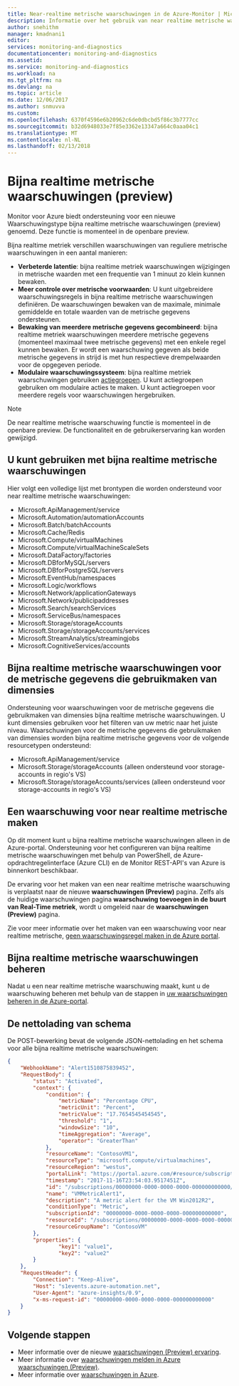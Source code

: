 ```yaml
---
title: Near-realtime metrische waarschuwingen in de Azure-Monitor | Microsoft Docs
description: Informatie over het gebruik van near realtime metrische waarschuwingen voor het bewaken van metrische gegevens voor Azure-resource met een frequentie van 1 minuut zo klein.
author: snehithm
manager: kmadnani1
editor: 
services: monitoring-and-diagnostics
documentationcenter: monitoring-and-diagnostics
ms.assetid: 
ms.service: monitoring-and-diagnostics
ms.workload: na
ms.tgt_pltfrm: na
ms.devlang: na
ms.topic: article
ms.date: 12/06/2017
ms.author: snmuvva
ms.custom: 
ms.openlocfilehash: 6370f4596e6b20962c6de0dbcbd5f86c3b7777cc
ms.sourcegitcommit: b32d6948033e7f85e3362e13347a664c0aaa04c1
ms.translationtype: MT
ms.contentlocale: nl-NL
ms.lasthandoff: 02/13/2018
---
```

# <a name="near-real-time-metric-alerts-preview"></a>Bijna realtime metrische waarschuwingen (preview)
Monitor voor Azure biedt ondersteuning voor een nieuwe Waarschuwingstype bijna realtime metrische waarschuwingen (preview) genoemd. Deze functie is momenteel in de openbare preview.

Bijna realtime metriek verschillen waarschuwingen van reguliere metrische waarschuwingen in een aantal manieren:

- **Verbeterde latentie**: bijna realtime metriek waarschuwingen wijzigingen in metrische waarden met een frequentie van 1 minuut zo klein kunnen bewaken.
- **Meer controle over metrische voorwaarden**: U kunt uitgebreidere waarschuwingsregels in bijna realtime metrische waarschuwingen definiëren. De waarschuwingen bewaken van de maximale, minimale gemiddelde en totale waarden van de metrische gegevens ondersteunen.
- **Bewaking van meerdere metrische gegevens gecombineerd**: bijna realtime metriek waarschuwingen meerdere metrische gegevens (momenteel maximaal twee metrische gegevens) met een enkele regel kunnen bewaken. Er wordt een waarschuwing gegeven als beide metrische gegevens in strijd is met hun respectieve drempelwaarden voor de opgegeven periode.
- **Modulaire waarschuwingssysteem**: bijna realtime metriek waarschuwingen gebruiken [actiegroepen](monitoring-action-groups.md). U kunt actiegroepen gebruiken om modulaire acties te maken. U kunt actiegroepen voor meerdere regels voor waarschuwingen hergebruiken.

> [!NOTE]
> De near realtime metrische waarschuwing functie is momenteel in de openbare preview. De functionaliteit en de gebruikerservaring kan worden gewijzigd.
>

## <a name="resources-you-can-use-with-near-real-time-metric-alerts"></a>U kunt gebruiken met bijna realtime metrische waarschuwingen
Hier volgt een volledige lijst met brontypen die worden ondersteund voor near realtime metrische waarschuwingen:

* Microsoft.ApiManagement/service
* Microsoft.Automation/automationAccounts
* Microsoft.Batch/batchAccounts
* Microsoft.Cache/Redis
* Microsoft.Compute/virtualMachines
* Microsoft.Compute/virtualMachineScaleSets
* Microsoft.DataFactory/factories
* Microsoft.DBforMySQL/servers
* Microsoft.DBforPostgreSQL/servers
* Microsoft.EventHub/namespaces
* Microsoft.Logic/workflows
* Microsoft.Network/applicationGateways
* Microsoft.Network/publicipaddresses
* Microsoft.Search/searchServices
* Microsoft.ServiceBus/namespaces
* Microsoft.Storage/storageAccounts
* Microsoft.Storage/storageAccounts/services
* Microsoft.StreamAnalytics/streamingjobs
* Microsoft.CognitiveServices/accounts

## <a name="near-real-time-metric-alerts-for-metrics-that-use-dimensions"></a>Bijna realtime metrische waarschuwingen voor de metrische gegevens die gebruikmaken van dimensies
Ondersteuning voor waarschuwingen voor de metrische gegevens die gebruikmaken van dimensies bijna realtime metrische waarschuwingen. U kunt dimensies gebruiken voor het filteren van uw metric naar het juiste niveau. Waarschuwingen voor de metrische gegevens die gebruikmaken van dimensies worden bijna realtime metrische gegevens voor de volgende resourcetypen ondersteund:

* Microsoft.ApiManagement/service
* Microsoft.Storage/storageAccounts (alleen ondersteund voor storage-accounts in regio's VS)
* Microsoft.Storage/storageAccounts/services (alleen ondersteund voor storage-accounts in regio's VS)

## <a name="create-a-near-real-time-metric-alert"></a>Een waarschuwing voor near realtime metrische maken
Op dit moment kunt u bijna realtime metrische waarschuwingen alleen in de Azure-portal. Ondersteuning voor het configureren van bijna realtime metrische waarschuwingen met behulp van PowerShell, de Azure-opdrachtregelinterface (Azure CLI) en de Monitor REST-API's van Azure is binnenkort beschikbaar.

De ervaring voor het maken van een near realtime metrische waarschuwing is verplaatst naar de nieuwe **waarschuwingen (Preview)** pagina. Zelfs als de huidige waarschuwingen pagina **waarschuwing toevoegen in de buurt van Real-Time metriek**, wordt u omgeleid naar de **waarschuwingen (Preview)** pagina.

Zie voor meer informatie over het maken van een waarschuwing voor near realtime metrische, [geen waarschuwingsregel maken in de Azure portal](monitor-alerts-unified-usage.md#create-an-alert-rule-with-the-azure-portal).

## <a name="manage-near-real-time-metric-alerts"></a>Bijna realtime metrische waarschuwingen beheren
Nadat u een near realtime metrische waarschuwing maakt, kunt u de waarschuwing beheren met behulp van de stappen in [uw waarschuwingen beheren in de Azure-portal](monitor-alerts-unified-usage.md#managing-your-alerts-in-azure-portal).

## <a name="payload-schema"></a>De nettolading van schema

De POST-bewerking bevat de volgende JSON-nettolading en het schema voor alle bijna realtime metrische waarschuwingen:

```json
{
    "WebhookName": "Alert1510875839452",
    "RequestBody": {
        "status": "Activated",
        "context": {
            "condition": {
                "metricName": "Percentage CPU",
                "metricUnit": "Percent",
                "metricValue": "17.7654545454545",
                "threshold": "1",
                "windowSize": "10",
                "timeAggregation": "Average",
                "operator": "GreaterThan"
            },
            "resourceName": "ContosoVM1",
            "resourceType": "microsoft.compute/virtualmachines",
            "resourceRegion": "westus",
            "portalLink": "https://portal.azure.com/#resource/subscriptions/00000000-0000-0000-0000-000000000000/resourceGroups/automationtest/providers/Microsoft.Compute/virtualMachines/ContosoVM1",
            "timestamp": "2017-11-16T23:54:03.9517451Z",
            "id": "/subscriptions/00000000-0000-0000-0000-000000000000/resourceGroups/ContosoVM/providers/microsoft.insights/alertrules/VMMetricAlert1",
            "name": "VMMetricAlert1",
            "description": "A metric alert for the VM Win2012R2",
            "conditionType": "Metric",
            "subscriptionId": "00000000-0000-0000-0000-000000000000",
            "resourceId": "/subscriptions/00000000-0000-0000-0000-000000000000/resourceGroups/ContosoVM/providers/Microsoft.Compute/virtualMachines/ContosoVM1",
            "resourceGroupName": "ContosoVM"
        },
        "properties": {
                "key1": "value1",
                "key2": "value2"
        }
    },
    "RequestHeader": {
        "Connection": "Keep-Alive",
        "Host": "s1events.azure-automation.net",
        "User-Agent": "azure-insights/0.9",
        "x-ms-request-id": "00000000-0000-0000-0000-000000000000"
    }
}
```

## <a name="next-steps"></a>Volgende stappen

* Meer informatie over de nieuwe [waarschuwingen (Preview) ervaring](monitoring-overview-unified-alerts.md).
* Meer informatie over [waarschuwingen melden in Azure waarschuwingen (Preview)](monitor-alerts-unified-log.md).
* Meer informatie over [waarschuwingen in Azure](monitoring-overview-alerts.md).